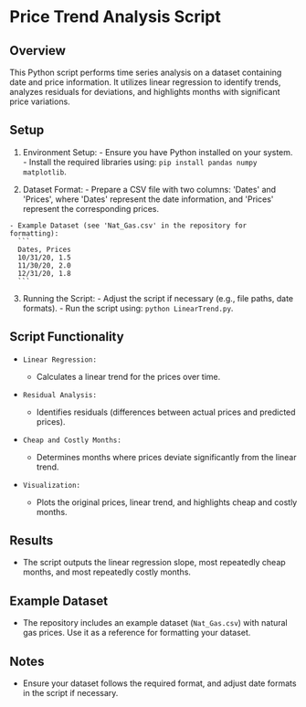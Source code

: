 # Price Trend Analysis Script

## Overview

This Python script performs time series analysis on a dataset containing date and price information. It utilizes linear regression to identify trends, analyzes residuals for deviations, and highlights months with significant price variations.

## Setup

1.   Environment Setup:
    - Ensure you have Python installed on your system.
    - Install the required libraries using: `pip install pandas numpy matplotlib`.

2.   Dataset Format:
    - Prepare a CSV file with two columns: 'Dates' and 'Prices', where 'Dates' represent the date information, and 'Prices' represent the corresponding prices.

    - Example Dataset (see 'Nat_Gas.csv' in the repository for formatting):
      ```
      Dates, Prices
      10/31/20, 1.5
      11/30/20, 2.0
      12/31/20, 1.8
      ```

3.   Running the Script:
    - Adjust the script if necessary (e.g., file paths, date formats).
    - Run the script using: `python LinearTrend.py`.

## Script Functionality

-     Linear Regression:
    - Calculates a linear trend for the prices over time.

-     Residual Analysis:
    - Identifies residuals (differences between actual prices and predicted prices).

-     Cheap and Costly Months:
    - Determines months where prices deviate significantly from the linear trend.

-     Visualization:
    - Plots the original prices, linear trend, and highlights cheap and costly months.

## Results

- The script outputs the linear regression slope, most repeatedly cheap months, and most repeatedly costly months.

## Example Dataset

- The repository includes an example dataset (`Nat_Gas.csv`) with natural gas prices. Use it as a reference for formatting your dataset.

## Notes

- Ensure your dataset follows the required format, and adjust date formats in the script if necessary.